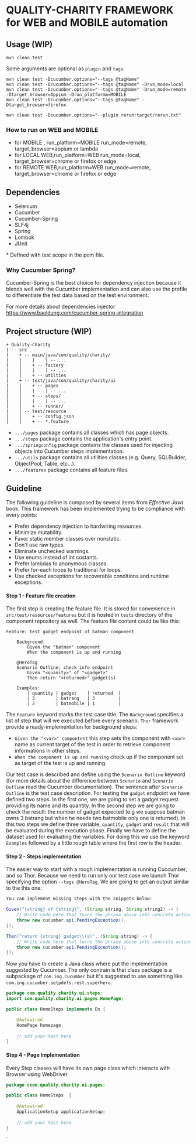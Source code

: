 # QUALITY-CHARITY FRAMEWORK for WEB and MOBILE automation


## Usage (WIP)

```
mvn clean test 
```

Some arguments are optional as `plugin` and `tags`:

```
mvn clean test -Dcucumber.options="--tags @tagName"
mvn clean test -Dcucumber.options="--tags @tagName" -Drun_mode=local
mvn clean test -Dcucumber.options="--tags @tagName" -Drun_mode=remote -Dtarget_browser=Appium -Drun_platformm=MOBILE
mvn clean test -Dcucumber.options="--tags @tagName" -Dtarget_browser=firefox

mvn clean test -Dcucumber.options="--plugin rerun:target/rerun.txt"

```

### How to run on WEB and MOBILE

- for MOBILE , run_platform=MOBILE run_mode=remote, target_browser=appium or lambda
- for LOCAL WEB,run_platform=WEB run_mode=local, target_browser=chrome or firefox or edge
- for REMOTE WEB,run_platform=WEB run_mode=remote, target_browser=chrome or firefox or edge

## Dependencies

- Selenium
- Cucumber
- Cucumber-Spring
- SLF4j
- Spring
- Lombok
- JUnit

\* Defined with test scope in the pom file.


### Why Cucumber Spring?

Cucumber-Spring is the best choice for dependency
injection because it blends well with the Cucumber implementation and can also use the profile
to differentiate the test data based on the test environment.

For more details about dependencies injector
https://www.baeldung.com/cucumber-spring-integration
## Project structure (WIP)

```
+ Quality-Charity
| -- src
|    + -- main/java/com/quality/charity/
|    |    |    | -- ...
|    |    + -- factory
|    |    |    | -- ...
|    |    + -- utilties
|    + -- test/java/com/quality/charity/ui
|    |    + -- pages
|    |    |    | -- ...
|    |    + -- steps/
|    |    |    | -- ...
|    |    + -- runner/
|    | -- test/resource
|    |    + -- config.json
|    |    + -- *.feature
```
- `.../pages` package contains all classes which has page objects.<br />
- `.../steps` package contains the application's entry point.<br />
- `.../springconfig` package contains the classes used for injecting objects into Cucumber steps implementation.<br />
- `.../utils` package contains all utilities classes (e.g. Query, SQLBuilder, ObjectPool, Table, etc...).<br />
- `.../features` package contains all feature files.<br />


## Guideline

The following guideline is composed by several items from _Effective Java_ book.
This framework has been implemented trying to be compliance with every points:

- Prefer dependency injection to hardwiring resources.
- Minimize mutability.
- Favor static member classes over nonstatic.
- Don't use raw types.
- Eliminate unchecked warnings.
- Use enums instead of int costants.
- Prefer lambdas to anonymous classes.
- Prefer for-each loops to traditional for loops.
- Use checked exceptions for recoverable conditions and runtime exceptions.


#### Step 1 - Feature file creation

The first step is creating the feature file. It is stored for convenience in
`src/test/resources/features` but it is hosted in `tests` directory
of the component repository as well. The feature file content could be like this:

```gherkin
Feature: test gadget endpoint of batman component

    Background:
        Given the "batman" component
        When the component is up and running
		
    @HeroTag
    Scenario Outline: check info endpoint
        Given "<quanity>" of "<gadget>"
        Then return "<returned>" gadget(s) 
		
    Examples:
        | quantity | gadget    | returned  |
        | 3        | batrang   | 3         |
        | 2        | batmobile | 1         |
```

The `Feature` keyword marks the test case title. The `Background` specifies
a list of step that will we executed before every scenario. `Thor` framework
provide a ready-implementation for background steps:

- `Given the "<var>" compontent` this step sets the component with  `<var>`
  name as current target of the test in order to retrieve component informations in
  other steps.
- `When the component is up and running` check up if the component set as
  target of the test is up and running.

Our test case is described and define using the `Scenario Outline` keyword (for more
details about the difference between `Scenario` and `Scenario Outline` read the
Cucumber documentation). The sentence after `Scenario Outline` is the test case
description. For testing the `gadget` endpoint we have defined two steps. In the first one,
we are going to set a gadget request providing its name and its quantity. In the second step
we are going to check the result: the number of gadget expected (e.g we suppose batman owns
3 batrang but when he needs two batmobile only one is returned). In this two steps we define
three variable, `quantity`, `gadget` and `result` that will be evaluated during the
execution phase. Finally we have to define the dataset used for evaluating the variables.
For doing this we use the keyword `Examples` followed by a little rough table where the
first row is the header.

#### Step 2 - Steps implementation

The easier way to start with a rough implementation is running Cuccumber, and so Thor.
Because we need to run only our test case we launch Thor specifying the option `--tags @HeroTag`.
We are going to get an output similar to the this one:

```java
You can implement missing steps with the snippets below:

Given("{string} of {string}", (String string, String string2) -> {
    // Write code here that turns the phrase above into concrete actions
    throw new cucumber.api.PendingException();
});

Then("return {string} gadget\\(s)", (String string) -> {
    // Write code here that turns the phrase above into concrete actions
    throw new cucumber.api.PendingException();
});
```

Now you have to create a Java class where put the implementation suggested by Cucumber. The
only contrain is that class package is a subpackage of `com.ing.cucumber` but it's
suggested to use something like `com.ing.cucumber.setpdefs.rest.superhero`.

```java
package com.quality.charity.ui.steps;
import com.quality.charity.ui.pages.HomePage;

public class HomeSteps implements En {

    @Autowired
    HomePage homepage;
    
    // add your test here
}
```

#### Step 4 - Page Implementation

Every Step classes will have its own page class which interacts with Browser using WebDriver.

```java
package ccom.quality.charity.ui.pages;

public class HomeSteps  {
	
    @Autowired
    ApplicationSetup applicationSetup;
    
    // add your test here
}
```
`
